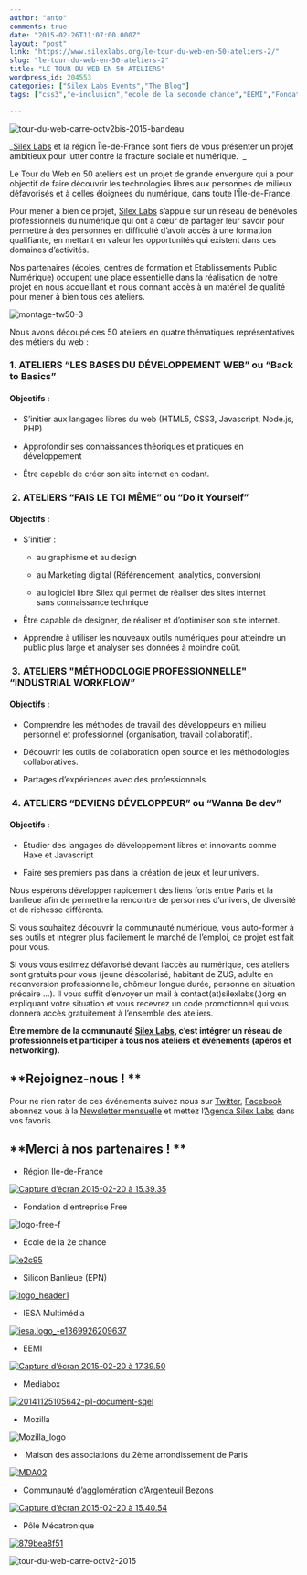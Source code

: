 ```yaml
---
author: "anto"
comments: true
date: "2015-02-26T11:07:00.000Z"
layout: "post"
link: "https://www.silexlabs.org/le-tour-du-web-en-50-ateliers-2/"
slug: "le-tour-du-web-en-50-ateliers-2"
title: "LE TOUR DU WEB EN 50 ATELIERS"
wordpress_id: 204553
categories: ["Silex Labs Events","The Blog"]
tags: ["css3","e-inclusion","ecole de la seconde chance","EEMI","Fondation Free","Haxe","html5","IESA","javaScript","le tour du web en 50 ateliers","mediabox","mozilla","node.js","php","pole mecatronique","silex labs","silexV2","silicon banlieue"]

---
```

![tour-du-web-carre-octv2bis-2015-bandeau](https://www.silexlabs.org/wp-content/uploads/2015/02/tour-du-web-carre-octv2bis-2015-bandeau-687x156.png)



_[Silex Labs](https://www.silexlabs.org/) et la région Île-de-France sont fiers de vous présenter un projet ambitieux pour lutter contre la fracture sociale et numérique.  _

Le Tour du Web en 50 ateliers est un projet de grande envergure qui a pour objectif de faire découvrir les technologies libres aux personnes de milieux défavorisés et à celles éloignées du numérique, dans toute l'Île-de-France.

Pour mener à bien ce projet, [Silex Labs](https://www.silexlabs.org/) s’appuie sur un réseau de bénévoles professionnels du numérique qui ont à cœur de partager leur savoir pour permettre à des personnes en difficulté d’avoir accès à une formation qualifiante, en mettant en valeur les opportunités qui existent dans ces domaines d’activités.

Nos partenaires (écoles, centres de formation et Etablissements Public Numérique) occupent une place essentielle dans la réalisation de notre projet en nous accueillant et nous donnant accès à un matériel de qualité pour mener à bien tous ces ateliers.

![montage-tw50-3](https://www.silexlabs.org/wp-content/uploads/2015/02/montage-tw50-3.png)

Nous avons découpé ces 50 ateliers en quatre thématiques représentatives des métiers du web :


### ****1. ATELIERS “LES BASES DU DÉVELOPPEMENT WEB” ou “Back to Basics”****




#### Objectifs :






  * S’initier aux langages libres du web (HTML5, CSS3, Javascript, Node.js, PHP)


  * Approfondir ses connaissances théoriques et pratiques en développement


  * Être capable de créer son site internet en codant.




###  2. ****ATELIERS “FAIS LE TOI MÊME” ou “Do it Yourself”****




#### Objectifs :






  * S’initier :


    * au graphisme et au design


    * au Marketing digital (Référencement, analytics, conversion)


    * au logiciel libre Silex qui permet de réaliser des sites internet sans connaissance technique





  * Être capable de designer, de réaliser et d’optimiser son site internet.


  * Apprendre à utiliser les nouveaux outils numériques pour atteindre un public plus large et analyser ses données à moindre coût.




###  3. ****ATELIERS "MÉTHODOLOGIE PROFESSIONNELLE" “INDUSTRIAL WORKFLOW”****




#### Objectifs :






  * Comprendre les méthodes de travail des développeurs en milieu personnel et professionnel (organisation, travail collaboratif).


  * Découvrir les outils de collaboration open source et les méthodologies collaboratives.


  * Partages d’expériences avec des professionnels.




###  4. ****ATELIERS “DEVIENS DÉVELOPPEUR” ou “Wanna Be dev”****




#### Objectifs :






  * Étudier des langages de développement libres et innovants comme Haxe et Javascript


  * Faire ses premiers pas dans la création de jeux et leur univers.


Nous espérons développer rapidement des liens forts entre Paris et la banlieue afin de permettre la rencontre de personnes d’univers, de diversité et de richesse différents.

Si vous souhaitez découvrir la communauté numérique, vous auto-former à ses outils et intégrer plus facilement le marché de l’emploi, ce projet est fait pour vous.

Si vous vous estimez défavorisé devant l’accès au numérique, ces ateliers sont gratuits pour vous (jeune déscolarisé, habitant de ZUS, adulte en reconversion professionnelle, chômeur longue durée, personne en situation précaire …). Il vous suffit d’envoyer un mail à contact(at)silexlabs(.)org en expliquant votre situation et vous recevrez un code promotionnel qui vous donnera accès gratuitement à l’ensemble des ateliers.

**Être membre de la communauté [Silex Labs](https://www.silexlabs.org/), c’est intégrer un réseau de professionnels et participer à tous nos ateliers et événements (apéros et networking).**


## **Rejoignez-nous ! **


Pour ne rien rater de ces événements suivez nous sur [Twitter](https://twitter.com/silexlabs), [Facebook](https://www.facebook.com/silex.labs.3) abonnez vous à la [Newsletter mensuelle](http://eepurl.com/F48q5) et mettez l’[Agenda Silex Labs](https://www.silexlabs.org/events/month/) dans vos favoris.




## **Merci à nos partenaires ! **






  * Région Ile-de-France




[![Capture d’écran 2015-02-20 à 15.39.35](https://www.silexlabs.org/wp-content/uploads/2015/02/Capture-d’écran-2015-02-20-à-15.39.35-300x236.png)](http://www.iledefrance.fr/)







  * Fondation d'entreprise Free




![logo-free-f](https://www.silexlabs.org/wp-content/uploads/2015/02/logo-free-f-628x687.jpg)




  * École de la 2e chance


[![e2c95](https://www.silexlabs.org/wp-content/uploads/2015/02/e2c95.gif)](http://www.e2c-paris.fr/)






  * Silicon Banlieue (EPN)




[![logo_header1](https://www.silexlabs.org/wp-content/uploads/2015/02/logo_header1.png)](http://www.siliconbanlieue.fr/)






  * IESA Multimédia


[![iesa.logo_-e1369926209637](https://www.silexlabs.org/wp-content/uploads/2015/02/iesa.logo_-e1369926209637-300x147.png)](http://www.iesamultimedia.fr/)






  * EEMI


[![Capture d’écran 2015-02-20 à 17.39.50](https://www.silexlabs.org/wp-content/uploads/2015/02/Capture-d’écran-2015-02-20-à-17.39.50-300x165.png)](http://www.eemi.com/fr)






  * Mediabox


[![20141125105642-p1-document-sqel](https://www.silexlabs.org/wp-content/uploads/2015/02/20141125105642-p1-document-sqel-300x164.png)](http://www.mediabox.fr/)






  * Mozilla


![Mozilla_logo](https://www.silexlabs.org/wp-content/uploads/2015/02/Mozilla_logo.png)




  *  Maison des associations du 2ème arrondissement de Paris


[![MDA02](https://www.silexlabs.org/wp-content/uploads/2015/02/MDA02.png)](http://www.mairie2.paris.fr/mairie02/jsp/site/Portal.jsp?page_id=642)




  * Communauté d’agglomération d’Argenteuil Bezons


[![Capture d’écran 2015-02-20 à 15.40.54](https://www.silexlabs.org/wp-content/uploads/2015/02/Capture-d’écran-2015-02-20-à-15.40.54-300x300.png)](http://www.agglo-argenteuil-bezons.fr/)






  * Pôle Mécatronique




[![879bea8f51](https://www.silexlabs.org/wp-content/uploads/2015/02/879bea8f51-300x138.jpg)](http://www.agglo-argenteuil-bezons.fr/economie-et-emploi/pole-mecatronique/)





![tour-du-web-carre-octv2-2015](https://www.silexlabs.org/wp-content/uploads/2015/02/tour-du-web-carre-octv2-2015.png)

